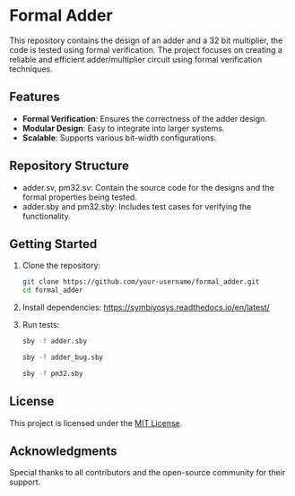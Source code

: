 # Formal Adder

This repository contains the design of an adder and a 32 bit multiplier, the code is tested using formal verification. The project focuses on creating a reliable and efficient adder/multiplier circuit using formal verification techniques.

## Features

- **Formal Verification**: Ensures the correctness of the adder design.
- **Modular Design**: Easy to integrate into larger systems.
- **Scalable**: Supports various bit-width configurations.

## Repository Structure

- adder.sv, pm32.sv: Contain the source code for the designs and the formal properties being tested.
- adder.sby and pm32.sby: Includes test cases for verifying the functionality.

## Getting Started

1. Clone the repository:
    ```bash
    git clone https://github.com/your-username/formal_adder.git
    cd formal_adder
    ```

2. Install dependencies:
    https://symbiyosys.readthedocs.io/en/latest/

3. Run tests:
    ```bash
    sby -f adder.sby

    sby -f adder_bug.sby

    sby -f pm32.sby
    ```

## License

This project is licensed under the [MIT License](LICENSE).

## Acknowledgments

Special thanks to all contributors and the open-source community for their support.